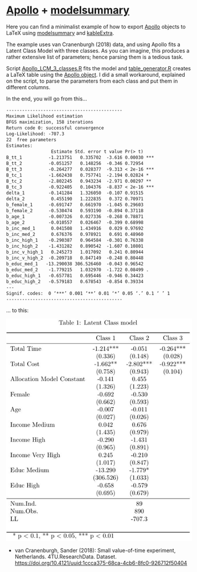 # [Apollo](http://www.apollochoicemodelling.com/)  + [modelsummary](https://www.example.com) 


Here you can find a minimalist example of how to export [Apollo](http://www.apollochoicemodelling.com/) objects to LaTeX using [modelsummary](https://www.example.com) and [kableExtra](https://cran.r-project.org/web/packages/kableExtra/vignettes/awesome_table_in_html.html).



The example uses van Cranenburgh (2018) data, and using Apollo fits a Latent Class Model with three classes. As you can imagine, this produces a rather extensive list of parameters; hence parsing them is a tedious task.

Script [Apollo_LCM_3_classes.R](https://github.com/alvarogutyerrez/export_apollo_using_modelsummary/blob/main/code/Apollo_LCM_3_classes.R) fits the model and [table_generator.R](https://github.com/alvarogutyerrez/export_apollo_using_modelsummary/blob/main/code/table_generator.R) creates a LaTeX table using the [Apollo object](https://github.com/alvarogutyerrez/export_apollo_using_modelsummary/blob/main/saved_models/LCM_3_classes.rds). I did a small workaround, explained on the script, to parse the parameters from each class and put them in different columns. 

In the end, you will go from this...

```
--------------------------------------------
Maximum Likelihood estimation
BFGS maximization, 158 iterations
Return code 0: successful convergence 
Log-Likelihood: -707.3 
22  free parameters
Estimates:
                 Estimate Std. error t value Pr(> t)    
B_tt_1          -1.213751   0.335702  -3.616 0.00030 ***
B_tt_2          -0.051257   0.148256  -0.346 0.72954    
B_tt_3          -0.264277   0.028377  -9.313 < 2e-16 ***
B_tc_1          -1.662438   0.757741  -2.194 0.02824 *  
B_tc_2          -2.802245   0.943234  -2.971 0.00297 ** 
B_tc_3          -0.922405   0.104376  -8.837 < 2e-16 ***
delta_1         -0.141284   1.326050  -0.107 0.91515    
delta_2          0.455190   1.222835   0.372 0.70971    
b_female_1      -0.691747   0.661970  -1.045 0.29603    
b_female_2      -0.530474   0.593190  -0.894 0.37118    
b_age_1         -0.007326   0.027336  -0.268 0.78871    
b_age_2         -0.010557   0.026467  -0.399 0.68998    
b_inc_med_1      0.041508   1.434916   0.029 0.97692    
b_inc_med_2      0.676376   0.978921   0.691 0.48960    
b_inc_high_1    -0.290387   0.964584  -0.301 0.76338    
b_inc_high_2    -1.431282   0.890542  -1.607 0.10801    
b_inc_v_high_1   0.245273   1.017092   0.241 0.80944    
b_inc_v_high_2  -0.209718   0.847149  -0.248 0.80448    
b_educ_med_1   -13.290038 306.526460  -0.043 0.96542    
b_educ_med_2    -1.779215   1.032970  -1.722 0.08499 .  
b_educ_high_1   -0.657781   0.695446  -0.946 0.34423    
b_educ_high_2   -0.579183   0.678543  -0.854 0.39334    
---
Signif. codes:  0 ‘***’ 0.001 ‘**’ 0.01 ‘*’ 0.05 ‘.’ 0.1 ‘ ’ 1
--------------------------------------------
```

... to this: 

![Example Table](https://github.com/alvarogutyerrez/export_apollo_using_modelsummary/blob/main/LaTeX/latex_table.JPG?raw=true)





- van Cranenburgh, Sander (2018): Small value-of-time experiment, Netherlands. 4TU.ResearchData. Dataset. https://doi.org/10.4121/uuid:1ccca375-68ca-4cb6-8fc0-926712f50404 


